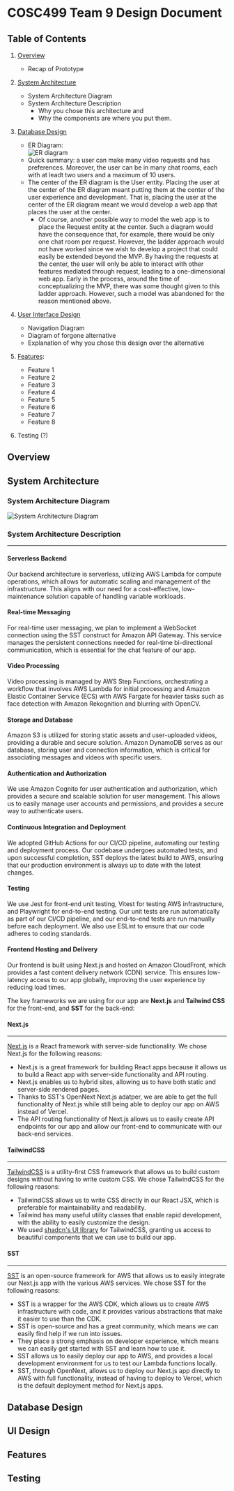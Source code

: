 # COSC499 Team 9 Design Document

## Table of Contents

1. [Overview](#introduction)
    - Recap of Prototype
2. [System Architecture](#system-architecture)
    - System Architecture Diagram
    - System Architecture Description  
        - Why you chose this architecture and
        - Why the components are where you put them.
3. [Database Design](#database-design)
    - ER Diagram: \
    ![ER diagram](./img/er-diagram.png)
    - Quick summary: a user can make many video requests and has preferences. Moreover, the user can be in many chat rooms, each with at leadt two users and a maximum of 10 users. 
    - The center of the ER diagram is the User entity. Placing the user at the center of the ER diagram meant putting them at the center of the user experience and development. That is, placing the user at the center of the ER diagram meant we would develop a web app that places the user at the center. 
        - Of course, another possible way to model the web app is to place the Request entity at the center. Such a diagram would have the consequence that, for example, there would be only one chat room per request. However, the ladder approach would not have worked since we wish to develop a project that could easily be extended beyond the MVP. By having the requests at the center, the user will only be able to interact with other features mediated through request, leading to a one-dimensional web app. Early in the process, around the time of conceptualizing the MVP, there was some thought given to this ladder approach. However, such a model was abandoned for the reason mentioned above. 
4. [User Interface Design](#ui-design)
    - Navigation Diagram
    - Diagram of forgone alternative
    - Explanation of why you chose this design over the alternative
5. [Features](#features):
    - Feature 1
    - Feature 2
    - Feature 3
    - Feature 4
    - Feature 5
    - Feature 6
    - Feature 7
    - Feature 8

6. Testing (?)

## Overview


## System Architecture

### System Architecture Diagram

![System Architecture Diagram](img/system-architecture.png)

### System Architecture Description

------

#### Serverless Backend
Our backend architecture is serverless, utilizing AWS Lambda for compute operations, which allows for automatic scaling and management of the infrastructure. This aligns with our need for a cost-effective, low-maintenance solution capable of handling variable workloads.

#### Real-time Messaging
For real-time user messaging, we plan to implement a WebSocket connection using the SST construct for Amazon API Gateway. This service manages the persistent connections needed for real-time bi-directional communication, which is essential for the chat feature of our app.

#### Video Processing
Video processing is managed by AWS Step Functions, orchestrating a workflow that involves AWS Lambda for initial processing and Amazon Elastic Container Service (ECS) with AWS Fargate for heavier tasks such as face detection with Amazon Rekognition and blurring with OpenCV.

#### Storage and Database
Amazon S3 is utilized for storing static assets and user-uploaded videos, providing a durable and secure solution. Amazon DynamoDB serves as our database, storing user and connection information, which is critical for associating messages and videos with specific users.

#### Authentication and Authorization
We use Amazon Cognito for user authentication and authorization, which provides a secure and scalable solution for user management. This allows us to easily manage user accounts and permissions, and provides a secure way to authenticate users.


#### Continuous Integration and Deployment
We adopted GitHub Actions for our CI/CD pipeline, automating our testing and deployment process. Our codebase undergoes automated tests, and upon successful completion, SST deploys the latest build to AWS, ensuring that our production environment is always up to date with the latest changes.


#### Testing

We use Jest for front-end unit testing, Vitest for testing AWS infrastructure, and Playwright for end-to-end testing. Our unit tests are run automatically as part of our CI/CD pipeline, and our end-to-end tests are run manually before each deployment. We also use ESLint to ensure that our code adheres to coding standards.

#### Frontend Hosting and Delivery
Our frontend is built using Next.js and hosted on Amazon CloudFront, which provides a fast content delivery network (CDN) service. This ensures low-latency access to our app globally, improving the user experience by reducing load times.

The key frameworks we are using for our app are **Next.js** and **Tailwind CSS** for the front-end, and **SST** for the back-end:

#### Next.js

------------------

[Next.js](https://nextjs.org/) is a React framework with server-side functionality. We chose Next.js for the following reasons:
- Next.js is a great framework for building React apps because it allows us to build a React app with server-side functionality and API routing.
- Next.js enables us to hybrid sites, allowing us to have both static and server-side rendered pages.
- Thanks to SST's OpenNext Next.js adatper, we are able to get the full functionality of Next.js while still being able to deploy our app on AWS instead of Vercel.
- The API routing functionality of Next.js allows us to easily create API endpoints for our app and allow our front-end to communicate with our back-end services.

#### TailwindCSS

------------------

[TailwindCSS](https://tailwindcss.com/) is a utility-first CSS framework that allows us to build custom designs without having to write custom CSS. We chose TailwindCSS for the following reasons:
- TailwindCSS allows us to write CSS directly in our React JSX, which is preferable for maintainability and readability.
- Tailwind has many useful utility classes that enable rapid development, with the ability to easily customize the design.
- We used [shadcn's UI library](https://ui.shadcn.com/) for TailwindCSS, granting us access to beautiful components that we can use to build our app.

#### SST

------------------

[SST](https://sst.dev/) is an open-source framework for AWS that allows us to easily integrate our Next.js app with the various AWS services. We chose SST for the following reasons:
- SST is a wrapper for the AWS CDK, which allows us to create AWS infrastructure with code, and it provides various abstractions that make it easier to use than the CDK.
- SST is open-source and has a great community, which means we can easily find help if we run into issues. 
- They place a strong emphasis on developer experience, which means we can easily get started with SST and learn how to use it.
- SST allows us to easily deploy our app to AWS, and provides a local development environment for us to test our Lambda functions locally.
- SST, through OpenNext, allows us to deploy our Next.js app directly to AWS with full functionality, instead of having to deploy to Vercel, which is the default deployment method for Next.js apps.



## Database Design


## UI Design


## Features


## Testing

